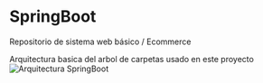 # SpringBoot
Repositorio de sistema web básico /  Ecommerce

Arquitectura basica del arbol de carpetas usado en este proyecto
![Arquitectura SpringBoot](https://user-images.githubusercontent.com/73661759/236649924-54eb9390-4e90-4873-9fa1-b888c5270f16.png)
